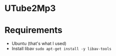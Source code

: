 # UTube2Mp3

# Requirements
* Ubuntu (that's what I used)
* Install libav
`sudo apt-get install -y libav-tools`
